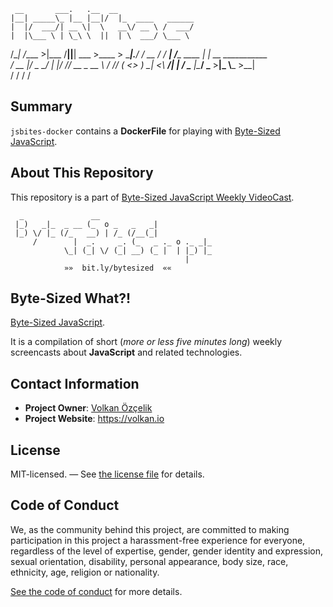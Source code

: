      __       ___.   .__  __                 
    |__| _____\_ |__ |__|/  |_  ____   ______
    |  |/  ___/| __ \|  \   __\/ __ \ /  ___/
    |  |\___ \ | \_\ \  ||  | \  ___/ \___ \ 
/\__|  /____  >|___  /__||__|  \___  >____  >
\______|.___\/     \/    __        \/     \/ 
      __| _/____   ____ |  | __ ___________  
     / __ |/  _ \_/ ___\|  |/ // __ \_  __ \ 
    / /_/ (  <_> )  \___|    <\  ___/|  | \/ 
    \____ |\____/ \___  >__|_ \\___  >__|    
         \/           \/     \/    \/        

## Summary

`jsbites-docker` contains a **DockerFile** for playing with [Byte-Sized JavaScript](http://bit.ly/bytesized).

## About This Repository

This repository is a part of [Byte-Sized JavaScript Weekly VideoCast][vidcast].

```
  _               __
 |_)   _|_  _ __ (_  o _   _   _|
 |_) \/ |_ (/_   __) | /_ (/__(_|
     /        |  _.     _. (_   _ ._ o ._ _|_
            \_| (_| \/ (_| __) (_ |  | |_) |_
                                       |
            »»  bit.ly/bytesized  ««
```

## Byte-Sized What?!

[Byte-Sized JavaScript][vidcast].

It is a compilation of short (*more or less five minutes long*) weekly screencasts about **JavaScript** and related technologies.

## Contact Information

* **Project Owner**: [Volkan Özçelik](mailto:me@volkan.io)
* **Project Website**: <https://volkan.io>

## License

MIT-licensed. — See [the license file](LICENSE.md) for details.

## Code of Conduct

We, as the community behind this project, are committed to making participation in this project a harassment-free experience for everyone, regardless of the level of expertise, gender, gender identity and expression, sexual orientation, disability, personal appearance, body size, race, ethnicity, age, religion or nationality.

[See the code of conduct](CODE_OF_CONDUCT.md) for more details.

[vidcast]: https://www.youtube.com/channel/UC8OLZSlFO8cwRo9M30v-TkA
[ticket]: https://github.com/jsbites/babil/issues/new

